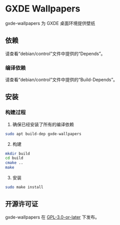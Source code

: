 # GXDE Wallpapers

gxde-wallpapers 为 GXDE 桌面环境提供壁纸

## 依赖
请查看“debian/control”文件中提供的“Depends”。

### 编译依赖
请查看“debian/control”文件中提供的“Build-Depends”。

## 安装

### 构建过程

1. 确保已经安装了所有的编译依赖
```bash
sudo apt build-dep gxde-wallpapers
```

2. 构建
```bash
mkdir build
cd build
cmake ..
make
```

3. 安装
```bash
sudo make install
```

## 开源许可证
gxde-wallpapers 在 [GPL-3.0-or-later](LICENSE) 下发布。